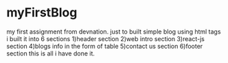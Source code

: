 # myFirstBlog
my first assignment from devnation.
just to built simple blog using html tags
i built it into 6 sections 
    1)header section
    2)web intro section
    3)react-js section
    4)blogs info in the form of table
    5)contact us section
    6)footer section
this is all i have done it.